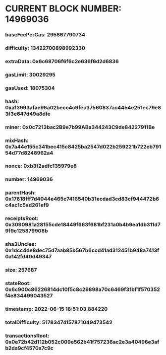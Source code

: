 # CURRENT BLOCK NUMBER: 14969036

### baseFeePerGas: 295867790734
### difficulty: 13422700898992330
### extraData: 0x6c68706f6f6c2e636f6d2d6836
### gasLimit: 30029295
### gasUsed: 18075304
### hash: 0xa13993afae96a02becc4c9fec37560837ac4454e251ec79e83f3e647d49a8dfe
### miner: 0x0c7213bac2B9e7b99ABa344243C9de84227911Be
### mixHash: 0x7a44e155c341bec415c8425ba2547d022b259221b722eb79154d77d8248962a4
### nonce: 0xb3f2adfc135979e8
### number: 14969036
### parentHash: 0x17618fff7d4044e465c7416540b31ecdad3cd83cf944472b6c4ac1c5ad261ef9
### receiptsRoot: 0x3090981a28155cde18449f663f681bf231a0b4b9ea1db311d79f9e125879908b
### sha3Uncles: 0x1dcc4de8dec75d7aab85b567b6ccd41ad312451b948a7413f0a142fd40d49347
### size: 257687
### stateRoot: 0x6c900c86226814dc10f5c8c29898a70c6469f31bf1f570352f4e834499043527
### timestamp: 2022-06-15 18:51:03.884220
### totalDifficulty: 51783474157871049473542
### transactionsRoot: 0x0e72b42d112b052c009e562b41f757236ac2e3a40496e3afb2da9cf4570a7c9c
